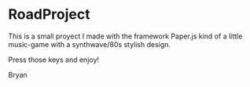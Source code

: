 # RoadProject

This is a small proyect I made with the framework Paper.js kind of a little music-game with a synthwave/80s stylish design.

Press those keys and enjoy!

Bryan

